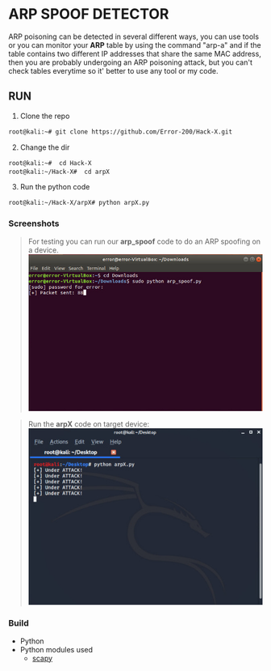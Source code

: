 # ARP SPOOF DETECTOR

ARP poisoning can be detected in several different ways, you can use tools or you can monitor your **ARP** table by using the command "arp-a"  and if the table contains two different IP addresses that share the same MAC address, then you are probably undergoing an ARP poisoning attack, but you can't check tables everytime so it' better to use any tool or my code. 


## RUN


1. Clone the repo 

```bash
root@kali:~# git clone https://github.com/Error-200/Hack-X.git

```
2. Change the dir 

```bash
root@kali:~#  cd Hack-X
root@kali:~/Hack-X#  cd arpX

```
3. Run the python code 

```bash
root@kali:~/Hack-X/arpX# python arpX.py
```

### Screenshots 

> For testing you can run our **arp_spoof** code to do an ARP spoofing on a device.
![](img/arpX.jpeg)

> Run the **arpX** code on target device:
![](img/x2.jpeg)


### Build 

- Python 
- Python modules used
  - [scapy](https://scapy.readthedocs.io/en/latest/extending.html)
